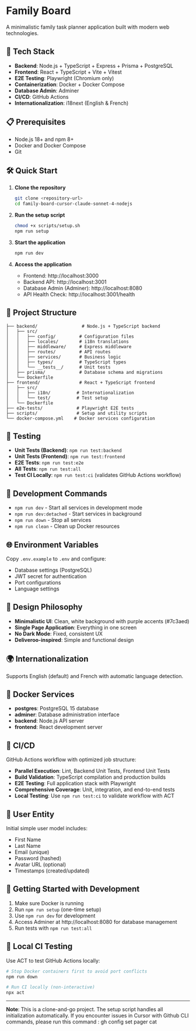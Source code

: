 # Family Board

A minimalistic family task planner application built with modern web technologies.

## 🚀 Tech Stack

- **Backend**: Node.js + TypeScript + Express + Prisma + PostgreSQL
- **Frontend**: React + TypeScript + Vite + Vitest
- **E2E Testing**: Playwright (Chromium only)
- **Containerization**: Docker + Docker Compose
- **Database Admin**: Adminer
- **CI/CD**: GitHub Actions
- **Internationalization**: i18next (English & French)

## 📋 Prerequisites

- Node.js 18+ and npm 8+
- Docker and Docker Compose
- Git

## 🛠️ Quick Start

1. **Clone the repository**
   ```bash
   git clone <repository-url>
   cd family-board-cursor-claude-sonnet-4-nodejs
   ```

2. **Run the setup script**
   ```bash
   chmod +x scripts/setup.sh
   npm run setup
   ```

3. **Start the application**
   ```bash
   npm run dev
   ```

4. **Access the application**
   - Frontend: http://localhost:3000
   - Backend API: http://localhost:3001
   - Database Admin (Adminer): http://localhost:8080
   - API Health Check: http://localhost:3001/health

## 📁 Project Structure

```
├── backend/                 # Node.js + TypeScript backend
│   ├── src/
│   │   ├── config/         # Configuration files
│   │   ├── locales/        # i18n translations
│   │   ├── middleware/     # Express middleware
│   │   ├── routes/         # API routes
│   │   ├── services/       # Business logic
│   │   ├── types/          # TypeScript types
│   │   └── __tests__/      # Unit tests
│   ├── prisma/             # Database schema and migrations
│   └── Dockerfile
├── frontend/               # React + TypeScript frontend
│   ├── src/
│   │   ├── i18n/          # Internationalization
│   │   └── test/          # Test setup
│   └── Dockerfile
├── e2e-tests/             # Playwright E2E tests
├── scripts/               # Setup and utility scripts
└── docker-compose.yml    # Docker services configuration
```

## 🧪 Testing

- **Unit Tests (Backend)**: `npm run test:backend`
- **Unit Tests (Frontend)**: `npm run test:frontend`
- **E2E Tests**: `npm run test:e2e`
- **All Tests**: `npm run test:all`
- **Test CI Locally**: `npm run test:ci` (validates GitHub Actions workflow)

## 🔧 Development Commands

- `npm run dev` - Start all services in development mode
- `npm run dev:detached` - Start services in background
- `npm run down` - Stop all services
- `npm run clean` - Clean up Docker resources

## 🌐 Environment Variables

Copy `.env.example` to `.env` and configure:

- Database settings (PostgreSQL)
- JWT secret for authentication
- Port configurations
- Language settings

## 🎨 Design Philosophy

- **Minimalistic UI**: Clean, white background with purple accents (#7c3aed)
- **Single Page Application**: Everything in one screen
- **No Dark Mode**: Fixed, consistent UX
- **Deliveroo-inspired**: Simple and functional design

## 🌍 Internationalization

Supports English (default) and French with automatic language detection.

## 🐳 Docker Services

- **postgres**: PostgreSQL 15 database
- **adminer**: Database administration interface
- **backend**: Node.js API server
- **frontend**: React development server

## 🔄 CI/CD

GitHub Actions workflow with optimized job structure:
- **Parallel Execution**: Lint, Backend Unit Tests, Frontend Unit Tests
- **Build Validation**: TypeScript compilation and production builds
- **E2E Testing**: Full application stack with Playwright
- **Comprehensive Coverage**: Unit, integration, and end-to-end tests
- **Local Testing**: Use `npm run test:ci` to validate workflow with ACT

## 📝 User Entity

Initial simple user model includes:
- First Name
- Last Name
- Email (unique)
- Password (hashed)
- Avatar URL (optional)
- Timestamps (created/updated)

## 🚦 Getting Started with Development

1. Make sure Docker is running
2. Run `npm run setup` (one-time setup)
3. Use `npm run dev` for development
4. Access Adminer at http://localhost:8080 for database management
5. Run tests with `npm run test:all`

## 🔧 Local CI Testing

Use ACT to test GitHub Actions locally:
```bash
# Stop Docker containers first to avoid port conflicts
npm run down

# Run CI locally (non-interactive)
npx act
```

---

**Note**: This is a clone-and-go project. The setup script handles all initialization automatically. If you encounter issues in Cursor with Github CLI commands, please run this command : gh config set pager cat
